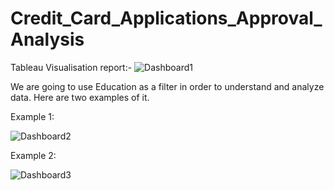# Credit_Card_Applications_Approval_Analysis


Tableau Visualisation report:-
![Dashboard1](https://user-images.githubusercontent.com/60370885/128069533-a4309ad0-ac87-4887-9ade-168d6c5f7acb.png)

We are going to use Education as a filter in order to understand and analyze data. Here are two examples of it.

Example 1:

![Dashboard2](https://user-images.githubusercontent.com/60370885/128069634-db2f0f25-3832-40f3-ab4a-b3fabd19a0e1.png)

Example 2:

![Dashboard3](https://user-images.githubusercontent.com/60370885/128069688-f25bbf11-69cc-461c-a693-b0d9afaaf168.png)
